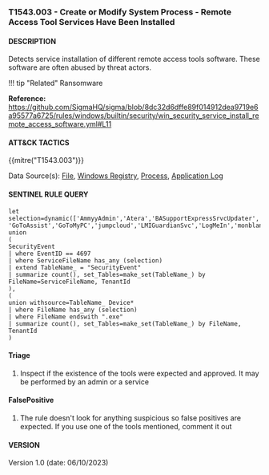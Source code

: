 ### T1543.003 - Create or Modify System Process - Remote Access Tool Services Have Been Installed

#### DESCRIPTION

Detects service installation of different remote access tools software. These software are often abused by threat actors.

!!! tip "Related"
    Ransomware

**Reference:**\
https://github.com/SigmaHQ/sigma/blob/8dc32d6dffe89f014912dea9719e6a95577a6725/rules/windows/builtin/security/win_security_service_install_remote_access_software.yml#L11

#### ATT&CK TACTICS

{{mitre("T1543.003")}}

Data Source(s):
[File](https://attack.mitre.org/datasources/DS0022/), [Windows Registry](https://attack.mitre.org/datasources/DS0024), [Process](https://attack.mitre.org/datasources/DS0009/), [Application Log](https://attack.mitre.org/datasources/DS0015/)

#### SENTINEL RULE QUERY

```
let selection=dynamic(['AmmyyAdmin','Atera','BASupportExpressSrvcUpdater','BASupportExpressStandaloneService','chromoting', 'GoToAssist','GoToMyPC','jumpcloud','LMIGuardianSvc','LogMeIn','monblanking','Parsec','RManService','RPCPerformanceService','RPCService','SplashtopRemoteService','SSUService','TightVNC','vncserver','Zoho']);
union 
(
SecurityEvent
| where EventID == 4697
| where ServiceFileName has_any (selection)
| extend TableName_ = "SecurityEvent"
| summarize count(), set_Tables=make_set(TableName_) by FileName=ServiceFileName, TenantId
),
(
union withsource=TableName_ Device*
| where FileName has_any (selection)
| where FileName endswith ".exe"
| summarize count(), set_Tables=make_set(TableName_) by FileName, TenantId
)
```

#### Triage

1. Inspect if the existence of the tools were expected and approved. It may be performed by an admin or a service

#### FalsePositive

1. The rule doesn't look for anything suspicious so false positives are expected. If you use one of the tools mentioned, comment it out

#### VERSION

Version 1.0 (date: 06/10/2023)
